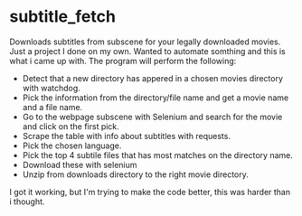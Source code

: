 # subtitle_fetch
Downloads subtitles from subscene for your legally downloaded movies. Just a project I done on my own. Wanted to automate somthing and this is what i came up with. The program will perform the following:
- Detect that a new directory has appered in a chosen movies directory with watchdog.
- Pick the information from the directory/file name and get a movie name and a file name.
- Go to the webpage subscene with Selenium and search for the movie and click on the first pick.
- Scrape the table with info about subtitles with requests.
- Pick the chosen language.
- Pick the top 4 subtile files that has most matches on the directory name.
- Download these with selenium
- Unzip from downloads directory to the right movie directory.

I got it working, but I'm trying to make the code better, this was harder than i thought.
